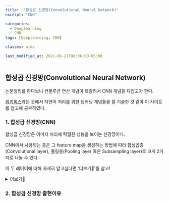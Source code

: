 ```yaml
---
title:  "합성곱 신경망(Convolutional Neural Network)"
excerpt: "CNN"

categories:
  - Deeplearning
  - CNN
tags: [Deeplearning, CNN]

classes: wide

last_modified_at: 2021-06-21T08:06:00-05:00
---
```


## 합성곱 신경망(Convolutional Neural Network)

논문정리를 하다보니 컨볼루션 연산 개념이 헷갈려서 CNN 개념을 다잡고자 한다. 

[위키독스](https://wikidocs.net/64066)라는 곳에서 자연어 처리를 위한 딥러닝 개념들을 잘 기술한 것 같아 이 사이트를 참고해 공부하였다. 

### 1. 합성곱 신경망(CNN)
합성곱 신경망은 이미지 처리에 탁월한 성능을 보이는 신경망이다. 

CNN에서 사용되는 층은 그 feature map을 생성하는 방법에 따라 합성곱층(Convolutional layer), 풀링층(Pooling layer 혹은 Subsampling layer)로 크게 2가지로 나눌 수 있다.

이 두 레이어에 대해 자세히 알고싶다면 '더보기🔎'를 참고!

<details markdown="1">
<summary>더보기🔎</summary>

#### - Convolutional layer
 local receptive fields와 shared weight의 조합으로 Convolution 계산을 하는 층이다. 이 층은 이전 층을 토대로 feature map을 생성하게 되는데, 
하나가 아닌 여러 개의 feature map을 생성하여 구성된다. 
또한 입력으로 받는 이전 층의 유닛에 대해서도 하나 이상의 feature map에게 연결된다. 

다시 이야기하자면, 한 층은 여러 개의 feature map으로 구성되며 각 feature map은 이전 층의 1개 이상의 feature map으로부터 영향을 받고 자신 또한 다음 층의 여러 feature map에 영향을 준다.

Shared weight에 의하여, 각 feature map 내에서는 같은 가중치를 사용하여 Convolution을 한 다음 bias 값을 더하여 활성함수를 통과시켜 출력한다.

#### - Subsampling layer
Pooling Layer과 같은 개념으로 Convolutional layer와 달리 이전 층의 한 feature map에게서만 영향을 받는다. 
따라서 이전 층과 같은 수의 feature map을 갖게 된다. 

이전 층의 일정 영역을 평균한 가중치를 곱하고 bias 값을 더한다. 

이 때, Convolutional layer와는 다르게 계산에 사용하는 영역은 서로 겹치지 않도록 배치하므로 영역의 크기에 반비례하게 feature map의 크기가 작아지게 된다.

</details>




### 2. 합성곱 신경망 출현이유
